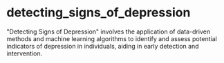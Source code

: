 # detecting_signs_of_depression
 "Detecting Signs of Depression" involves the application of data-driven methods and machine learning algorithms to identify and assess potential indicators of depression in individuals, aiding in early detection and intervention.
